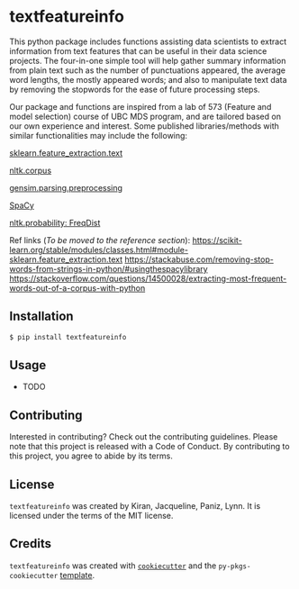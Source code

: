 # textfeatureinfo

This python package includes functions assisting data scientists to extract information from text features that can be useful in their data science projects. The four-in-one simple tool will help gather summary information from plain text such as the number of punctuations appeared, the average word lengths, the mostly appeared words; and also to manipulate text data by removing the stopwords for the ease of future processing steps. 

Our package and functions are inspired from a lab of 573 (Feature and model selection) course of UBC MDS program, and are tailored based on our own experience and interest. Some published libraries/methods with similar functionalities may include the following: 

[sklearn.feature_extraction.text](https://scikit-learn.org/stable/modules/classes.html#module-sklearn.feature_extraction.text)

[nltk.corpus](https://www.nltk.org/api/nltk.corpus.html)

[gensim.parsing.preprocessing](https://tedboy.github.io/nlps/_modules/gensim/parsing/preprocessing.html)

[SpaCy](https://pypi.org/project/spacy/)

[nltk.probability: FreqDist](https://www.kite.com/python/docs/nltk.FreqDist)

Ref links (*To be moved to the reference section*): 
https://scikit-learn.org/stable/modules/classes.html#module-sklearn.feature_extraction.text
https://stackabuse.com/removing-stop-words-from-strings-in-python/#usingthespacylibrary
https://stackoverflow.com/questions/14500028/extracting-most-frequent-words-out-of-a-corpus-with-python

## Installation

```bash
$ pip install textfeatureinfo
```

## Usage

- TODO

## Contributing

Interested in contributing? Check out the contributing guidelines. Please note that this project is released with a Code of Conduct. By contributing to this project, you agree to abide by its terms.

## License

`textfeatureinfo` was created by Kiran, Jacqueline, Paniz, Lynn. It is licensed under the terms of the MIT license.

## Credits

`textfeatureinfo` was created with [`cookiecutter`](https://cookiecutter.readthedocs.io/en/latest/) and the `py-pkgs-cookiecutter` [template](https://github.com/py-pkgs/py-pkgs-cookiecutter).
